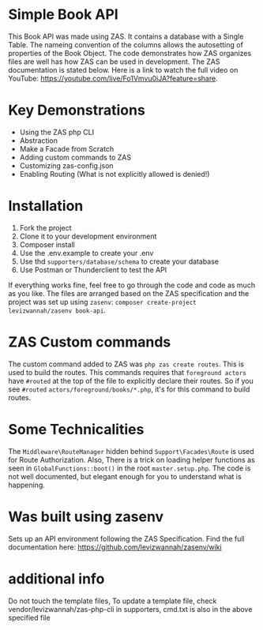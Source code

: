 # Simple Book API
This Book API was made using ZAS.
It contains a database with a Single Table. The nameing convention of the columns allows the autosetting of properties of the Book Object.
The code demonstrates how ZAS organizes files are well has how ZAS can be used in development. The ZAS documentation is stated below. Here is a link to watch the full video on YouTube: https://youtube.com/live/Fo1Vmvu0iJA?feature=share.

# Key Demonstrations
- Using the ZAS php CLI
- Abstraction
- Make a Facade from Scratch
- Adding custom commands to ZAS
- Customizing zas-config.json
- Enabling Routing (What is not explicitly allowed is denied!)

# Installation
1. Fork the project
2. Clone it to your development environment
3. Composer install
4. Use the .env.example to create your .env
5. Use thd `supporters/database/schema` to create your database
6. Use Postman or Thunderclient to test the API

If everything works fine, feel free to go through the code and code as much as you like.
The files are arranged based on the ZAS specification and the project was set up using `zasenv`: `composer create-project levizwannah/zasenv book-api`.

# ZAS Custom commands
The custom command added to ZAS was `php zas create routes`. This is used to build the routes. This commands requires that `foreground actors` have `#routed` at the top of the file to explicitly declare their routes. So if you see `#routed` `actors/foreground/books/*.php`, it's for this command to
build routes.

# Some Technicalities
The `Middleware\RouteManager` hidden behind `Support\Facades\Route` is used for Route Authorization. Also, There is a trick on loading helper functions as seen in `GlobalFunctions::boot()` in the root `master.setup.php`. The code is not well documented, but elegant enough for you to understand what is happening.

# Was built using zasenv
Sets up an API environment following the ZAS Specification.
Find the full documentation here: https://github.com/levizwannah/zasenv/wiki

# additional info
Do not touch the template files,
To update a template file, check vendor/levizwannah/zas-php-cli in supporters,
cmd.txt is also in the above specified file
